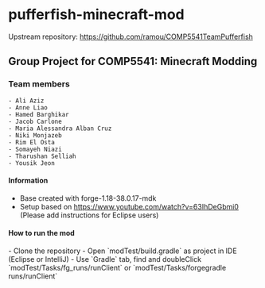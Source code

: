 # pufferfish-minecraft-mod

Upstream repository: https://github.com/ramou/COMP5541TeamPufferfish

<h2>Group Project for COMP5541:
Minecraft Modding
</h2>

<h3>
Team members
</h3>

    - Ali Aziz
    - Anne Liao   
    - Hamed Barghikar   
    - Jacob Carlone   
    - Maria Alessandra Alban Cruz
    - Niki Monjazeb
    - Rim El Osta
    - Somayeh Niazi
    - Tharushan Selliah
    - Yousik Jeon

<h4> Information </h4>

- Base created with forge-1.18-38.0.17-mdk
- Setup based on https://www.youtube.com/watch?v=63IhDeGbmi0   
  (Please add instructions for Eclipse users)

<h4> How to run the mod </h4>
- Clone the repository
- Open `modTest/build.gradle` as project in IDE (Eclipse or IntelliJ)
- Use `Gradle` tab, find and doubleClick `modTest/Tasks/fg_runs/runClient` or `modTest/Tasks/forgegradle runs/runClient`